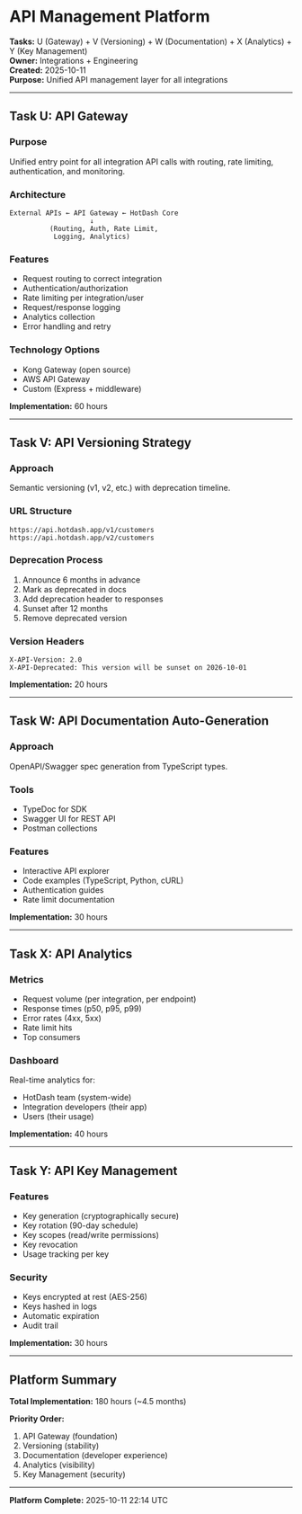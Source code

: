# API Management Platform

**Tasks:** U (Gateway) + V (Versioning) + W (Documentation) + X (Analytics) + Y (Key Management)  
**Owner:** Integrations + Engineering  
**Created:** 2025-10-11  
**Purpose:** Unified API management layer for all integrations

---

## Task U: API Gateway

### Purpose
Unified entry point for all integration API calls with routing, rate limiting, authentication, and monitoring.

### Architecture
```
External APIs ← API Gateway ← HotDash Core
                    ↓
          (Routing, Auth, Rate Limit,
           Logging, Analytics)
```

### Features
- Request routing to correct integration
- Authentication/authorization
- Rate limiting per integration/user
- Request/response logging
- Analytics collection
- Error handling and retry

### Technology Options
- Kong Gateway (open source)
- AWS API Gateway
- Custom (Express + middleware)

**Implementation:** 60 hours

---

## Task V: API Versioning Strategy

### Approach
Semantic versioning (v1, v2, etc.) with deprecation timeline.

### URL Structure
```
https://api.hotdash.app/v1/customers
https://api.hotdash.app/v2/customers
```

### Deprecation Process
1. Announce 6 months in advance
2. Mark as deprecated in docs
3. Add deprecation header to responses
4. Sunset after 12 months
5. Remove deprecated version

### Version Headers
```http
X-API-Version: 2.0
X-API-Deprecated: This version will be sunset on 2026-10-01
```

**Implementation:** 20 hours

---

## Task W: API Documentation Auto-Generation

### Approach
OpenAPI/Swagger spec generation from TypeScript types.

### Tools
- TypeDoc for SDK
- Swagger UI for REST API
- Postman collections

### Features
- Interactive API explorer
- Code examples (TypeScript, Python, cURL)
- Authentication guides
- Rate limit documentation

**Implementation:** 30 hours

---

## Task X: API Analytics

### Metrics
- Request volume (per integration, per endpoint)
- Response times (p50, p95, p99)
- Error rates (4xx, 5xx)
- Rate limit hits
- Top consumers

### Dashboard
Real-time analytics for:
- HotDash team (system-wide)
- Integration developers (their app)
- Users (their usage)

**Implementation:** 40 hours

---

## Task Y: API Key Management

### Features
- Key generation (cryptographically secure)
- Key rotation (90-day schedule)
- Key scopes (read/write permissions)
- Key revocation
- Usage tracking per key

### Security
- Keys encrypted at rest (AES-256)
- Keys hashed in logs
- Automatic expiration
- Audit trail

**Implementation:** 30 hours

---

## Platform Summary

**Total Implementation:** 180 hours (~4.5 months)

**Priority Order:**
1. API Gateway (foundation)
2. Versioning (stability)
3. Documentation (developer experience)
4. Analytics (visibility)
5. Key Management (security)

---

**Platform Complete:** 2025-10-11 22:14 UTC

